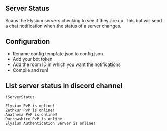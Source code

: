 ## Server Status

Scans the Elysium servers checking to see if they are up.
This bot will send a chat notification when the status of a server changes.

## Configuration

- Rename config.template.json to config.json
- Add your bot token
- Add the room ID in which you want the notifications
- Compile and run!

## List server status in discord channel

`!ServerStatus`

```
Elysium PvP is online!
Zethkur PvP is online!
Anathema PvP is online!
Darrowshire PvP is online!
Elysium Authentication Server is online!
```